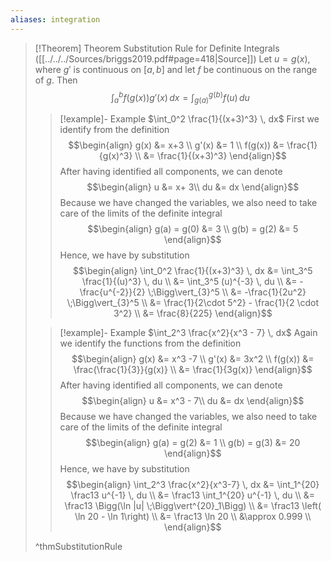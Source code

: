 ```yaml
---
aliases: integration
---
```


>[!Theorem] Theorem Substitution Rule for Definite Integrals ([[../../../Sources/briggs2019.pdf#page=418|Source]])
> Let $u = g(x)$, where $g'$ is continuous on $[a,b]$ and let $f$ be continuous on the range of $g$. Then
> $$ \int_a^b f(g(x))g'(x) \,dx = \int_{g(a)}^{g(b)}f(u) \, du$$
>>[!example]- Example $\int_0^2 \frac{1}{(x+3)^3} \, dx$
>>First we identify from the definition
>>$$\begin{align}
>>g(x) &= x+3 \\
>>g'(x) &= 1 \\
>>f(g(x)) &= \frac{1}{g(x)^3} \\
>>&= \frac{1}{(x+3)^3}
>>\end{align}$$
>>After having identified all components, we can denote $$\begin{align} u &= x+ 3\\ du &= dx \end{align}$$
>>Because we have changed the variables, we also need to take care of the limits of the definite integral
>>$$\begin{align}
>>g(a) = g(0) &= 3 \\
>>g(b) = g(2) &= 5
>>\end{align}$$
>>Hence, we have by substitution
>>$$\begin{align}
>> \int_0^2 \frac{1}{(x+3)^3} \, dx &= \int_3^5 \frac{1}{(u)^3} \, du \\
>> 							   &= \int_3^5 (u)^{-3} \, du \\
>> 							   &= -\frac{u^{-2}}{2} \;\Bigg\vert_{3}^5 \\
>> 							   &= -\frac{1}{2u^2} \;\Bigg\vert_{3}^5 \\
>> 							   &= \frac{1}{2\cdot 5^2} - \frac{1}{2 \cdot 3^2}  \\
>> 							   &= \frac{8}{225}
>>\end{align}$$
>>
>
>>[!example]- Example $\int_2^3 \frac{x^2}{x^3 - 7} \, dx$
>>Again we identify the functions from the definition
>>$$\begin{align}
>>g(x) &= x^3 -7 \\
>>g'(x) &= 3x^2 \\
>>f(g(x)) &= \frac{\frac{1}{3}}{g(x)} \\
>>&= \frac{1}{3g(x)}
>>\end{align}$$
>>After having identified all components, we can denote 
>>$$\begin{align} 
>>u &= x^3 - 7\\ 
>>du &= dx \end{align}$$
>>Because we have changed the variables, we also need to take care of the limits of the definite integral
>>$$\begin{align}
>>g(a) = g(2) &= 1 \\
>>g(b) = g(3) &= 20
>>\end{align}$$
>>Hence, we have by substitution
>>$$\begin{align}
>> \int_2^3 \frac{x^2}{x^3-7} \, dx &= \int_1^{20} \frac13 u^{-1} \, du \\
>> 							     &= \frac13 \int_1^{20}  u^{-1} \, du \\
>> 							     &= \frac13 \Bigg(\ln |u| \;\Bigg\vert^{20}_1\Bigg) \\
>> 							     &= \frac13 \left( \ln 20 - \ln 1\right) \\
>> 							     &= \frac13 \ln 20  \\
>> 							     &\approx 0.999  \\
>>\end{align}$$
>
>^thmSubstitutionRule